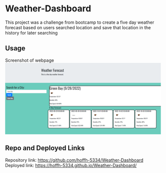 # Weather-Dashboard

This project was a challenge from bootcamp to create a five day weather forecast based on users searched location and save that location in the history for later searching 

## Usage
Screenshot of webpage
    ![website picture](./Assets/images/Screenshot.png)


## Repo and Deployed Links
Repository link: https://github.com/hoffh-5334/Weather-Dashboard
Deployed link: https://hoffh-5334.github.io/Weather-Dashboard/